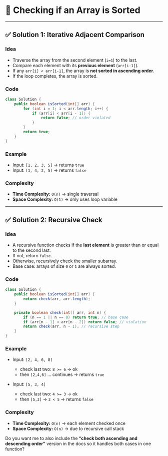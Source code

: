 # 📘 Checking if an Array is Sorted

---

## ✅ **Solution 1: Iterative Adjacent Comparison**

### **Idea**

* Traverse the array from the second element (`i=1`) to the last.
* Compare each element with its **previous element** (`arr[i-1]`).
* If any `arr[i] < arr[i-1]`, the array is **not sorted in ascending order**.
* If the loop completes, the array is sorted.

### **Code**

```java
class Solution {
    public boolean isSorted(int[] arr) {
        for (int i = 1; i < arr.length; i++) {
            if (arr[i] < arr[i - 1]) {
                return false; // order violated
            }
        }
        return true;
    }
}
```

### **Example**

* Input: `[1, 2, 3, 5]` → returns `true`
* Input: `[1, 4, 2, 5]` → returns `false`

### **Complexity**

* **Time Complexity:** `O(n)` → single traversal
* **Space Complexity:** `O(1)` → only uses loop variable

---

## ✅ **Solution 2: Recursive Check**

### **Idea**

* A recursive function checks if the **last element** is greater than or equal to the second last.
* If not, return `false`.
* Otherwise, recursively check the smaller subarray.
* Base case: arrays of size `0` or `1` are always sorted.

### **Code**

```java
class Solution {
    public boolean isSorted(int[] arr) {
        return check(arr, arr.length);
    }

    private boolean check(int[] arr, int n) {
        if (n == 1 || n == 0) return true; // base case
        if (arr[n - 1] < arr[n - 2]) return false; // violation
        return check(arr, n - 1); // recursive step
    }
}
```

### **Example**

* Input: `[2, 4, 6, 8]`

  * check last two: `8 >= 6` → ok
  * then `[2,4,6]` … continues → returns `true`

* Input: `[5, 3, 4]`

  * check last two: `4 >= 3` → ok
  * then `[5,3]` → `3 < 5` → returns `false`

### **Complexity**

* **Time Complexity:** `O(n)` → each element checked once
* **Space Complexity:** `O(n)` → due to recursive call stack



Do you want me to also include the **“check both ascending and descending order”** version in the docs so it handles both cases in one function?
